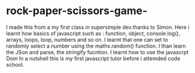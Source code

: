 # rock-paper-scissors-game-
I made this from a my first class in supersimple dev.thanks to Simon. 
Here i learnt how  basics of javascript such as : function, object, console.log(), arrays, loops, loop, numbers and so on.
I learnt that one can set to randomly select a number using the maths.random() function.
I than learn the JSon and parse, the stringify fucntion.
I learnt how to use the javascrpt Dom 
In a nutshell this is my first javascript tutor before i attemded code school.

